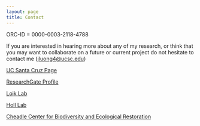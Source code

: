 ```yaml
---
layout: page
title: Contact
---
```


ORC-ID = 0000-0003-2118-4788

If you are interested in hearing more about any of my research, or think that you may want to collaborate on a future or current project do not hesitate to contact me ([jluong4@ucsc.edu](mailto:jluong4@ucsc.edu))

[UC Santa Cruz Page](https://campusdirectory.ucsc.edu/cd_detail?uid=jluong4)

[ResearchGate Profile](https://www.researchgate.net/profile/Justin_Luong)

[Loik Lab](http://www.theloiklaboratory.net)

[Holl Lab](http://www.holl-lab.com/store/c1/Featured_Products.html)

[Cheadle Center for Biodiversity and Ecological Restoration](https://www.ccber.ucsb.edu/)
